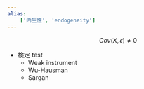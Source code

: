 ```yaml
---
alias:
    ['内生性', 'endogeneity']
---
```

$$
Cov(X, \epsilon) \ne 0
$$
- 検定 test
    - Weak instrument
    - Wu-Hausman
    - Sargan